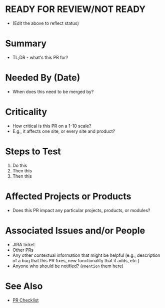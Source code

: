 # READY FOR REVIEW/NOT READY
- (Edit the above to reflect status)

# Summary
- TL;DR - what's this PR for?

# Needed By (Date)
- When does this need to be merged by?

# Criticality
- How critical is this PR on a 1-10 scale?
- E.g., it affects one site, or every site and product?

# Steps to Test

1. Do this
2. Then this
3. Then this

# Affected Projects or Products
- Does this PR impact any particular projects, products, or modules?

# Associated Issues and/or People
- JIRA ticket
- Other PRs
- Any other contextual information that might be helpful (e.g., description of a bug that this PR fixes, new functionality that it adds, etc.)
- Anyone who should be notified? (`@mention` them here)

# See Also
- [PR Checklist](https://gist.github.com/sherakama/0ba17601381e3adbe0cad566ad4d80a5)
